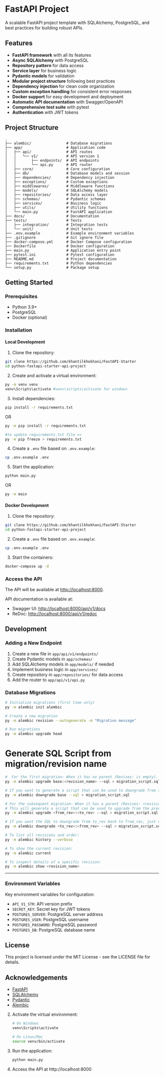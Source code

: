 # FastAPI Project

A scalable FastAPI project template with SQLAlchemy, PostgreSQL, and best practices for building robust APIs.

## Features

- **FastAPI framework** with all its features
- **Async SQLAlchemy** with PostgreSQL
- **Repository pattern** for data access
- **Service layer** for business logic
- **Pydantic models** for validation
- **Modular project structure** following best practices
- **Dependency injection** for clean code organization
- **Custom exception handling** for consistent error responses
- **Docker support** for easy development and deployment
- **Automatic API documentation** with Swagger/OpenAPI
- **Comprehensive test suite** with pytest
- **Authentication** with JWT tokens

## Project Structure

```
.
├── alembic/                # Database migrations
├── app/                    # Application code
│   ├── api/                # API routes
│   │   └── v1/             # API version 1
│   │       ├── endpoints/  # API endpoints
│   │       └── api.py      # API router
│   ├── core/               # Core configuration
│   ├── db/                 # Database models and session
│   ├── dependencies/       # Dependency injection
│   ├── exceptions/         # Custom exceptions
│   ├── middlewares/        # Middleware functions
│   ├── models/             # SQLAlchemy models
│   ├── repositories/       # Data access layer
│   ├── schemas/            # Pydantic schemas
│   ├── services/           # Business logic
│   ├── utils/              # Utility functions
│   └── main.py             # FastAPI application
├── docs/                   # Documentation
├── tests/                  # Tests
│   ├── integration/        # Integration tests
│   └── unit/               # Unit tests
├── .env.example            # Example environment variables
├── .gitignore              # Git ignore file
├── docker-compose.yml      # Docker Compose configuration
├── Dockerfile              # Docker configuration
├── main.py                 # Application entry point
├── pytest.ini              # Pytest configuration
├── README.md               # Project documentation
├── requirements.txt        # Python dependencies
└── setup.py                # Package setup
```

## Getting Started

### Prerequisites

- Python 3.9+
- PostgreSQL
- Docker (optional)

### Installation

#### Local Development

1. Clone the repository:

```bash
git clone https://github.com/khantilkhokhani/FastAPI-Starter
cd python-fastapi-starter-api-project
```

2. Create and activate a virtual environment:

```bash
py -m venv venv
venv\Scripts\activate #venv\scripts\activate for windows
```

3. Install dependencies:

```bash
pip install -r requirements.txt
```

OR

```bash
py -m pip install -r requirements.txt
```

```bash
#to update requirements.txt file =>
py -m pip freeze > requirements.txt
```

4. Create a `.env` file based on `.env.example`:

```bash
cp .env.example .env
```

5. Start the application:

```bash
python main.py
```

OR

```bash
py -m main
```

#### Docker Development

1. Clone the repository:

```bash
git clone https://github.com/khantilkhokhani/FastAPI-Starter
cd python-fastapi-starter-api-project
```

2. Create a `.env` file based on `.env.example`:

```bash
cp .env.example .env
```

3. Start the containers:

```bash
docker-compose up -d
```

### Access the API

The API will be available at [http://localhost:8000](http://localhost:8000).

API documentation is available at:

- Swagger UI: [http://localhost:8000/api/v1/docs](http://localhost:8000/api/v1/docs)
- ReDoc: [http://localhost:8000/api/v1/redoc](http://localhost:8000/api/v1/redoc)

## Development

### Adding a New Endpoint

1. Create a new file in `app/api/v1/endpoints/`
2. Create Pydantic models in `app/schemas/`
3. Add SQLAlchemy models in `app/models/` if needed
4. Implement business logic in `app/services/`
5. Create repository in `app/repositories/` for data access
6. Add the router to `app/api/v1/api.py`

### Database Migrations

```bash
# Initialize migrations (first time only)
py -m alembic init alembic

# Create a new migration
py -m alembic revision --autogenerate -m "Migration message"

# Run migrations
py -m alembic upgrade head
```

# Generate SQL Script from migration/revision name

```bash
#  For the first migration— When it has no parent (Revises: is empty).
py -m alembic upgrade base:<revision_name> --sql > migration_script.sql
```

```bash
# If you want to generate a script that can be used to downgrade from the current revision to the base revision, you can use:
py -m alembic downgrade base --sql > migration_script.sql
```

```bash
# For the subsequent migration— When it has a parent (Revises: <revision_name>).
# This will generate a script that can be used to upgrade from the previous revision to the current one.
py -m alembic upgrade <from_rev>:<to_rev> --sql > migration_script.sql
```

```bash
# If you want the SQL to downgrade from to_rev back to from_rev, just reverse the order:
py -m alembic downgrade <to_rev>:<from_rev> --sql > migration_script.sql
```

```bash
# To list all revisions and order:
py -m alembic history --verbose
```

```bash
# To show the current revision:
py -m alembic current
```

```bash
# To inspect details of a specific revision:
py -m alembic show <revision_name>
```

---

### Environment Variables

Key environment variables for configuration:

- `API_V1_STR`: API version prefix
- `SECRET_KEY`: Secret key for JWT tokens
- `POSTGRES_SERVER`: PostgreSQL server address
- `POSTGRES_USER`: PostgreSQL username
- `POSTGRES_PASSWORD`: PostgreSQL password
- `POSTGRES_DB`: PostgreSQL database name

## License

This project is licensed under the MIT License - see the LICENSE file for details.

## Acknowledgements

- [FastAPI](https://fastapi.tiangolo.com/)
- [SQLAlchemy](https://www.sqlalchemy.org/)
- [Pydantic](https://pydantic-docs.helpmanual.io/)
- [Alembic](https://alembic.sqlalchemy.org/)

2. Activate the virtual environment:

   ```bash
   # On Windows
   venv\Scripts\activate

   # On Linux/Mac
   source venv/bin/activate
   ```

3. Run the application:

   ```bash
   python main.py
   ```

4. Access the API at http://localhost:8000
